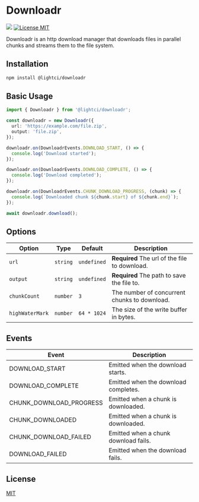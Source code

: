 # Downloadr

[![](https://img.shields.io/npm/v/@lightci/downloadr)](https://www.npmjs.com/package/@lightci/downloadr)
[![License MIT](https://img.shields.io/badge/License-MIT-blue.svg)](https://opensource.org/licenses/MIT)

Downloadr is an http download manager that downloads files in parallel chunks and streams them to the file system.

## Installation

```bash
npm install @lightci/downloadr
```

## Basic Usage

```ts
import { Downloadr } from '@lightci/downloadr';

const downloadr = new Downloadr({
  url: 'https://example.com/file.zip',
  output: 'file.zip',
});

downloadr.on(DownloadrEvents.DOWNLOAD_START, () => {
  console.log('Download started');
});

downloadr.on(DownloadrEvents.DOWNLOAD_COMPLETE, () => {
  console.log('Download completed');
});

downloadr.on(DownloadrEvents.CHUNK_DOWNLOAD_PROGRESS, (chunk) => {
  console.log(`Downloaded chunk ${chunk.start} of ${chunk.end}`);
});

await downloadr.download();
```

## Options

| Option | Type | Default | Description |
|--------|------|---------|-------------|
| `url` | `string` | `undefined` | **Required** The url of the file to download. |
| `output` | `string` | `undefined` | **Required** The path to save the file to. |
| `chunkCount` | `number` | `3` | The number of concurrent chunks to download. |
| `highWaterMark` | `number` | `64 * 1024` | The size of the write buffer in bytes. |

## Events

| Event | Description |
|-------|-------------|
| DOWNLOAD_START | Emitted when the download starts. |
| DOWNLOAD_COMPLETE | Emitted when the download completes. |
| CHUNK_DOWNLOAD_PROGRESS | Emitted when a chunk is downloaded. |
| CHUNK_DOWNLOADED | Emitted when a chunk is downloaded. |
| CHUNK_DOWNLOAD_FAILED | Emitted when a chunk download fails. |
| DOWNLOAD_FAILED | Emitted when the download fails. |

## License

[MIT](https://opensource.org/licenses/MIT)
